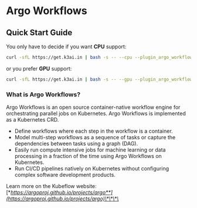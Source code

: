 # Argo Workflows

## Quick Start Guide

You only have to decide if you want **CPU** support:

```bash
curl -sfL https://get.k3ai.in | bash -s -- --cpu --plugin_argo_workflow
```

or you prefer **GPU** support:

```bash
curl -sfL https://get.k3ai.in | bash -s -- --gpu --plugin_argo_workflow
```

### What is Argo Workflows?

Argo Workflows is an open source container-native workflow engine for orchestrating parallel jobs on Kubernetes. Argo Workflows is implemented as a Kubernetes CRD.

* Define workflows where each step in the workflow is a container.
* Model multi-step workflows as a sequence of tasks or capture the dependencies between tasks using a graph \(DAG\).
* Easily run compute intensive jobs for machine learning or data processing in a fraction of the time using Argo Workflows on Kubernetes.
* Run CI/CD pipelines natively on Kubernetes without configuring complex software development products.

Learn more on the Kubeflow website: [**https://argoproj.github.io/projects/argo**](https://argoproj.github.io/projects/argo)\*\*\*\*

